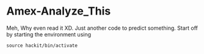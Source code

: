 # Amex-Analyze_This
Meh, Why even read it XD. Just another code to predict something.
Start off by starting the environment using

`source hackit/bin/activate`
